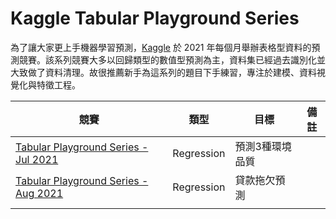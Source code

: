 # Kaggle Tabular Playground Series
為了讓大家更上手機器學習預測，[Kaggle](https://www.kaggle.com/competitions?hostSegmentIdFilter=8) 於 2021 年每個月舉辦表格型資料的預測競賽。該系列競賽大多以回歸類型的數值型預測為主，資料集已經過去識別化並大致做了資料清理。故很推薦新手為這系列的題目下手練習，專注於建模、資料視覺化與特徵工程。

| 競賽                                 | 類型       | 目標            | 備註 |
|--------------------------------------|------------|-----------------|------|
| [Tabular Playground Series - Jul 2021](https://www.kaggle.com/c/tabular-playground-series-jul-2021) | Regression | 預測3種環境品質 |      |
| [Tabular Playground Series - Aug 2021](https://www.kaggle.com/c/tabular-playground-series-aug-2021) | Regression | 貸款拖欠預測    |      |
|                                      |            |                 |      |